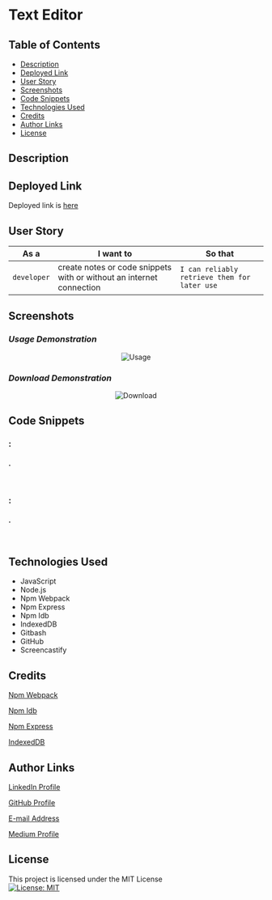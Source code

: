 # Text Editor


## Table of Contents

* [Description](#description)
* [Deployed Link](#deployed-link)
* [User Story](#user-story)
* [Screenshots](#screenshots)
* [Code Snippets](#code-snippets)
* [Technologies Used](#technologies-used)
* [Credits](#credits)
* [Author Links](#author-links)
* [License](#license)


## Description




## Deployed Link

Deployed link is [here](https://text-editor-2022-mm.herokuapp.com/)


## User Story

| As a        | I want to                                                            | So that   
| ----------- | -------------------------------------------------------------------- | -------------------------------------------- |
| `developer` | create notes or code snippets with or without an internet connection | `I can reliably retrieve them for later use` |


## Screenshots

### *Usage Demonstration*

<p align="center">
  <img width="auto" height="auto" src="./assets/Usage.gif" alt="Usage">
</p>

### *Download Demonstration*

<p align="center">
  <img width="auto" height="auto" src="./assets/Download.gif" alt="Download">
</p>



## Code Snippets

### :
####  .
```


```

### :
####  .
```


```


## Technologies Used

- JavaScript
- Node.js
- Npm Webpack
- Npm Express 
- Npm Idb
- IndexedDB
- Gitbash
- GitHub    
- Screencastify


## Credits

[Npm Webpack](https://www.npmjs.com/package/webpack)

[Npm Idb](https://www.npmjs.com/package/idb)

[Npm Express](https://www.npmjs.com/package/express)

[IndexedDB](https://developer.mozilla.org/en-US/docs/Web/API/IndexedDB_API)


## Author Links

[LinkedIn Profile](https://www.linkedin.com/in/mehmet-musabeyoglu)

[GitHub Profile](https://github.com/MehmetMusabeyoglu)

[E-mail Address](mailto:mehmetmusabeyoglu@gmail.com) 

[Medium Profile](https://medium.com/@mehmetmusabeyoglu) 


## License 

 This project is licensed under the MIT License 
 <br>
 [![License: MIT](https://img.shields.io/badge/License-MIT-yellow.svg)](https://opensource.org/licenses/MIT)


